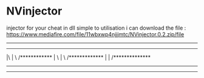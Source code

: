 # NVinjector
injector for your cheat in dll simple to utilisation
i can download the file :
https://www.mediafire.com/file/11wbxwp4njjjmtc/NVinjector.0.2.zip/file


*************************
*************************                       
|\  |  \    /************
| \ |   \  /*************
|  \|    \/**************
*************************
************************
